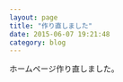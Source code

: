 ```yaml
---
layout: page
title: "作り直しました"
date: 2015-06-07 19:21:48
category: blog
---
```

ホームページ作り直しました。

